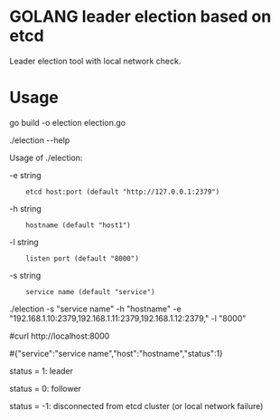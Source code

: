# GOLANG leader election based on etcd
Leader election tool with local network check.

# Usage
go build -o election election.go

./election --help

Usage of ./election:

  -e string
  
        etcd host:port (default "http://127.0.0.1:2379")
        
  -h string
  
        hostname (default "host1")
        
  -l string
  
        listen port (default "8000")
        
  -s string
  
        service name (default "service")

./election -s "service name" -h "hostname" -e "192.168.1.10:2379,192.168.1.11:2379,192.168.1.12:2379," -l "8000"

#curl http://localhost:8000

#{"service":"service name","host":"hostname","status":1}

status = 1: leader

status = 0: follower

status = -1: disconnected from etcd cluster (or local network failure)
